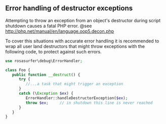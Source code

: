 Error handling of destructor exceptions
---------------------------------------

Attempting to throw an exception from an object's destructor during script shutdown causes a fatal PHP error.
@see http://php.net/manual/en/language.oop5.decon.php

To cover this situations with accurate error handling it is recommended to wrap all user land destructors that might throw exceptions with the following code, to protect against such errors.

```php
use rosasurfer\debug\ErrorHandler;

class Foo {
   public function __destruct() {
      try {
         //...a task that might trigger an exception
      }
      catch (\Exception $ex) {
         ErrorHandler::handleDestructorException($ex);
         throw $ex;     // in shutdown this line is never reached
      }
   }
}
```

